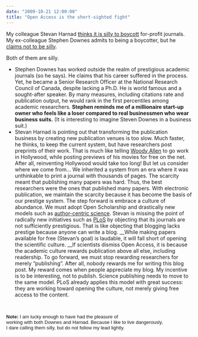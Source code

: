 ```yaml
---
date: "2009-10-21 12:00:00"
title: "Open Access is the short-sighted fight"
---
```




My colleague Stevan Harnad [thinks it is silly to boycott](http://openaccess.eprints.org/index.php?/archives/641-guid.html) for-profit journals. My ex-colleague Stephen Downes admits to being a boycotter, but he [claims not to be silly](https://halfanhour.blogspot.com/2009/10/on-open-access.html).

Both of them are silly.

- <img decoding="async" style="float:right; margin:2px" src="https://t1.gstatic.com/images?q=tbn:k4gVULeceLJI9M:http://farm1.static.flickr.com/136/322509433_45d6114bf3.jpg" alt />Stephen Downes has worked outside the realm of prestigious academic journals (so he says). He claims that his career suffered in the process. Yet, he became a Senior Research Officer at the National Research Council of Canada, despite lacking a Ph.D. He is world famous and a sought-after speaker. By many measures, including citations rate and publication output, he would rank in the first percentiles among academic researchers. __Stephen reminds me of a millionaire start-up owner who feels like a loser compared to real businessmen who wear business suits.__ (It is interesting to imagine Steven Downes in a business suit.)
- <img decoding="async" style="float:right; margin:2px" src="https://t1.gstatic.com/images?q=tbn:slTpy8s8aZT4NM:http://upload.wikimedia.org/wikipedia/en/archive/6/6f/20050717013458!Stevan_Harnad.jpg" alt />Stevan Harnad is pointing out that transforming the publication business by creating new publication venues is too slow. Much faster, he thinks, to keep the current system, but have researchers post preprints of their work. That is much like telling [Woody Allen](https://en.wikipedia.org/wiki/Woody_Allen) to go work in Hollywood, while posting previews of his movies for free on the net. After all, reinventing Hollywood would take too long! But let us consider where we come from&hellip; We inherited a system from an era where it was unthinkable to print a journal with thousands of pages. The scarcity meant that publishing many papers was hard. Thus, the best researchers were the ones that published many papers. With electronic publication, we maintain the scarcity because it has become the basis of our prestige system. The step forward is embrace a culture of abundance. We must adopt Open Scholarship and drastically new models such as [author-centric science](/lemire/blog/2009/09/02/author-centric/). Stevan is missing the point of radically new initiatives such as [PLoS](https://en.wikipedia.org/wiki/Public_Library_of_Science) by objecting that its journals are not sufficiently prestigious. That is like objecting that blogging lacks prestige because anyone can write a blog. __While making papers available for free (Stevan&rsquo;s goal) is laudable, it will fall short of opening the scientific culture. __If scientists dismiss Open Access, it is because the academic culture rewards publication above all else, including readership. To go forward, we must stop rewarding researchers for merely &ldquo;publishing&rdquo;. After all, nobody rewards me for writing this blog post. My reward comes when people appreciate my blog. My incentive is to be interesting, not to publish. Science publishing needs to move to the same model. PLoS already applies this model with great success: they are working toward opening the culture, not merely giving free access to the content.


<span style="border-collapse: collapse; font-family: arial,sans-serif; font-size: 13px; white-space: pre-wrap;"><br/>
__Note:__ I am lucky enough to have had the pleasure of working with both Downes and Harnad. Because I like to live dangerously, I dare calling them silly, but do not follow my lead lightly.</span>

